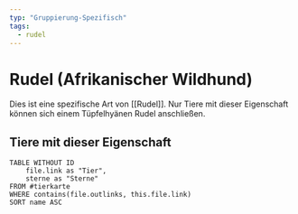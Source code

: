 ```yaml
---
typ: "Gruppierung-Spezifisch"
tags:
  - rudel
---
```

# Rudel (Afrikanischer Wildhund)  
Dies ist eine spezifische Art von [[Rudel]]. Nur Tiere mit dieser Eigenschaft können sich einem Tüpfelhyänen Rudel anschließen.  

## Tiere mit dieser Eigenschaft  
```dataview 
TABLE WITHOUT ID   
	file.link as "Tier",   
	sterne as "Sterne" 
FROM #tierkarte 
WHERE contains(file.outlinks, this.file.link) 
SORT name ASC